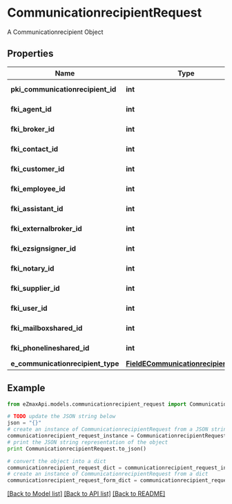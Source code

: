 # CommunicationrecipientRequest

A Communicationrecipient Object

## Properties

Name | Type | Description | Notes
------------ | ------------- | ------------- | -------------
**pki_communicationrecipient_id** | **int** | The unique ID of the Communicationrecipient. | [optional] 
**fki_agent_id** | **int** | The unique ID of the Agent. | [optional] 
**fki_broker_id** | **int** | The unique ID of the Broker. | [optional] 
**fki_contact_id** | **int** | The unique ID of the Contact | [optional] 
**fki_customer_id** | **int** | The unique ID of the Customer. | [optional] 
**fki_employee_id** | **int** | The unique ID of the Employee. | [optional] 
**fki_assistant_id** | **int** | The unique ID of the Assistant. | [optional] 
**fki_externalbroker_id** | **int** | The unique ID of the Externalbroker. | [optional] 
**fki_ezsignsigner_id** | **int** | The unique ID of the Ezsignsigner | [optional] 
**fki_notary_id** | **int** | The unique ID of the Notary. | [optional] 
**fki_supplier_id** | **int** | The unique ID of the Supplier. | [optional] 
**fki_user_id** | **int** | The unique ID of the User | [optional] 
**fki_mailboxshared_id** | **int** | The unique ID of the Mailboxshared | [optional] 
**fki_phonelineshared_id** | **int** | The unique ID of the Phonelineshared | [optional] 
**e_communicationrecipient_type** | [**FieldECommunicationrecipientType**](FieldECommunicationrecipientType.md) |  | [optional] 

## Example

```python
from eZmaxApi.models.communicationrecipient_request import CommunicationrecipientRequest

# TODO update the JSON string below
json = "{}"
# create an instance of CommunicationrecipientRequest from a JSON string
communicationrecipient_request_instance = CommunicationrecipientRequest.from_json(json)
# print the JSON string representation of the object
print CommunicationrecipientRequest.to_json()

# convert the object into a dict
communicationrecipient_request_dict = communicationrecipient_request_instance.to_dict()
# create an instance of CommunicationrecipientRequest from a dict
communicationrecipient_request_form_dict = communicationrecipient_request.from_dict(communicationrecipient_request_dict)
```
[[Back to Model list]](../README.md#documentation-for-models) [[Back to API list]](../README.md#documentation-for-api-endpoints) [[Back to README]](../README.md)


